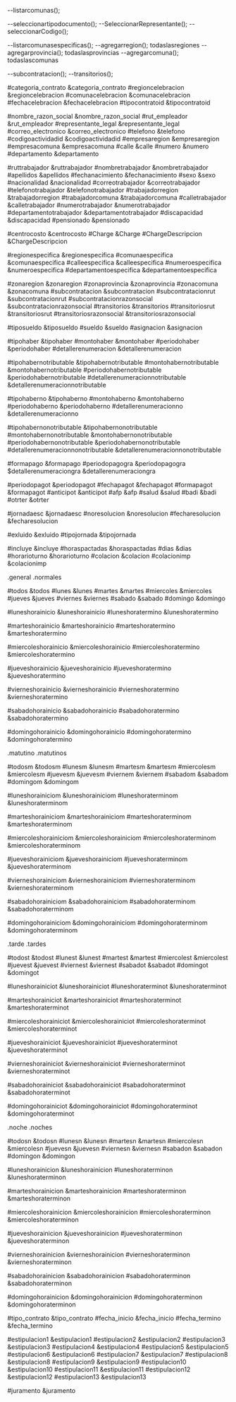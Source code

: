 <!--Function Contrato Individual contratoindividual.php-->
<!--Idenficacion de las partes-->
--listarcomunas();

<!--------Identificacion de las partes--------------->
--seleccionartipodocumento();
--SeleccionarRepresentante();
--seleccionarCodigo();

<!------------Funciones y lugares de prestacion de servicios---------------->
--listarcomunasespecificas();
--agregarregion();
todaslasregiones
--agregarprovincia();
todaslasprovincias
--agregarcomuna();
todaslascomunas

--subcontratacion();
--transitorios();


<!------------IDENFIFICAdores------------------->
<!-----------------Identificacion de las partes--------------->
<!-------Informacion de la Celebracion------>
#categoria_contrato &categoria_contrato
#regioncelebracion &regioncelebracion
#comunacelebracion &comunacelebracion
#fechacelebracion &fechacelebracion
#tipocontratoid &tipocontratoid

<!---------Antecedentes de la Empresa--------------------------->
#nombre_razon_social &nombre_razon_social
#rut_empleador &rut_empleador
#representante_legal &representante_legal
#correo_electronico &correo_electronico
#telefono &telefono
#codigoactividadid &codigoactividadid
#empresaregion &empresaregion
#empresacomuna &empresacomuna
#calle &calle
#numero &numero
#departamento &departamento

<!-----------------Antecedentes del Trabajador------------------->
#ruttrabajador &ruttrabajador
#nombretrabajador &nombretrabajador
#apellidos &apellidos
#fechanacimiento &fechanacimiento
#sexo &sexo
#nacionalidad &nacionalidad
#correotrabajador &correotrabajador
#telefonotrabajador &telefonotrabajador
#trabajadorregion &trabajadorregion
#trabajadorcomuna &trabajadorcomuna
#calletrabajador &calletrabajador
#numerotrabajador &numerotrabajador
#departamentotrabajador &departamentotrabajador
#discapacidad &discapacidad
#pensionado &pensionado


<!----------------Functiones y lugares de prestacion de los servicios------------------->
<!-------------Naturaleza de los servicios------------------------>
#centrocosto &centrocosto
#Charge &Charge
#ChargeDescripcion &ChargeDescripcion

<!---------------Direccion Especifica-------------------------->
#regionespecifica &regionespecifica
#comunaespecifica &comunaespecifica
#calleespecifica &calleespecifica
#numeroespecifica &numeroespecifica
#departamentoespecifica &departamentoespecifica

<!---------------Zona Geografica de prestacion de los servicios-------------------------->
#zonaregion &zonaregion
#zonaprovincia &zonaprovincia
#zonacomuna &zonacomuna
#subcontratacion &subcontratacion
#subcontratacionrut &subcontratacionrut
#subcontratacionrazonsocial &subcontratacionrazonsocial
#transitorios &transitorios
#transitoriosrut &transitoriosrut
#transitoriosrazonsocial &transitoriosrazonsocial




<!---------------------Remuneracion-------------------------->
#tiposueldo &tiposueldo
#sueldo &sueldo
#asignacion &asignacion
<!-----------Haberes imponibles-------------------------->
<!-----------Haberes imponibles tributables-------------------------->
#tipohaber &tipohaber
#montohaber &montohaber
#periodohaber &periodohaber
#detallerenumeracion &detallerenumeracion

<!-----------Haberes imponibles no tributables-------------------------->
#tipohabernotributable &tipohabernotributable
#montohabernotributable &montohabernotributable
#periodohabernotributable &periodohabernotributable
#detallerenumeracionnotributable &detallerenumeracionnotributable

<!-----------Haberes no imponibles tributables-------------------------->
#tipohaberno &tipohaberno
#montohaberno &montohaberno
#periodohaberno &periodohaberno
#detallerenumeracionno &detallerenumeracionno

<!-----------Haberes no imponibles no tributables-------------------------->
#tipohabernonotributable &tipohabernonotributable
#montohabernonotributable &montohabernonotributable
#periodohabernonotributable &periodohabernonotributable
#detallerenumeracionnonotributable &detallerenumeracionnonotributable

<!-----------Gratificaciones-------------------------->
#formapago &formapago
#periodopagogra &periodopagogra
$detallerenumeraciongra &detallerenumeraciongra

<!-----------Periodo y forma de pago-------------------------->
#periodopagot &periodopagot
#fechapagot &fechapagot
#formapagot &formapagot
#anticipot &anticipot
#afp &afp
#salud &salud
#badi &badi
#otrter &otrter

<!-----------------Jornada de trabajo  y otras estipulaciones-------------------------->
#jornadaesc &jornadaesc
#noresolucion &noresolucion
#fecharesolucion &fecharesolucion

#exluido &exluido
#tipojornada &tipojornada

#incluye &incluye
#horaspactadas &horaspactadas
#dias &dias
#horarioturno &horarioturno
#colacion &colacion
#colacionimp &colacionimp

<!------------------------Distribucion de la jornada-------------------------->
<!------------------------Distribucion de la jornada Normal-------------------------->
.general
.normales

#todos &todos
#lunes &lunes
#martes &martes
#miercoles &miercoles
#jueves &jueves
#viernes &viernes
#sabado &sabado
#domingo &domingo

#luneshorainicio &luneshorainicio
#luneshoratermino &luneshoratermino

#marteshorainicio &marteshorainicio
#marteshoratermino &marteshoratermino

#miercoleshorainicio &miercoleshorainicio
#miercoleshoratermino &miercoleshoratermino

#jueveshorainicio &jueveshorainicio
#jueveshoratermino &jueveshoratermino

#vierneshorainicio &vierneshorainicio
#vierneshoratermino &vierneshoratermino

#sabadohorainicio &sabadohorainicio
#sabadohoratermino &sabadohoratermino

#domingohorainicio &domingohorainicio
#domingohoratermino &domingohoratermino

<!------------------------Distribucion de la jornada Matutino-------------------------->
.matutino
.matutinos

#todosm &todosm
#lunesm &lunesm
#martesm &martesm
#miercolesm &miercolesm
#juevesm &juevesm
#viernem &viernem
#sabadom &sabadom
#domingom &domingom

#luneshorainiciom &luneshorainiciom
#luneshoraterminom &luneshoraterminom

#marteshorainiciom &marteshorainiciom
#marteshoraterminom &marteshoraterminom

#miercoleshorainiciom &miercoleshorainiciom
#miercoleshoraterminom &miercoleshoraterminom

#jueveshorainiciom &jueveshorainiciom
#jueveshoraterminom &jueveshoraterminom

#vierneshorainiciom &vierneshorainiciom
#vierneshoraterminom &vierneshoraterminom

#sabadohorainiciom &sabadohorainiciom
#sabadohoraterminom &sabadohoraterminom

#domingohorainiciom &domingohorainiciom
#domingohoraterminom &domingohoraterminom

<!------------------------Distribucion de la jornada Tarde-------------------------->
.tarde
.tardes

#todost &todost
#lunest &lunest
#martest &martest
#miercolest &miercolest
#juevest &juevest
#viernest &viernest
#sabadot &sabadot
#domingot &domingot

#luneshorainiciot &luneshorainiciot
#luneshoraterminot &luneshoraterminot

#marteshorainiciot &marteshorainiciot
#marteshoraterminot &marteshoraterminot

#miercoleshorainiciot &miercoleshorainiciot
#miercoleshoraterminot &miercoleshoraterminot

#jueveshorainiciot &jueveshorainiciot
#jueveshoraterminot &jueveshoraterminot

#vierneshorainiciot &vierneshorainiciot
#vierneshoraterminot &vierneshoraterminot

#sabadohorainiciot &sabadohorainiciot
#sabadohoraterminot &sabadohoraterminot

#domingohorainiciot &domingohorainiciot
#domingohoraterminot &domingohoraterminot

<!------------------------Distribucion de la jornada Noche-------------------------->
.noche
.noches

#todosn &todosn
#lunesn &lunesn
#martesn &martesn
#miercolesn &miercolesn
#juevesn &juevesn
#viernesn &viernesn
#sabadon &sabadon
#domingon &domingon

#luneshorainicion &luneshorainicion
#luneshoraterminon &luneshoraterminon

#marteshorainicion &marteshorainicion
#marteshoraterminon &marteshoraterminon

#miercoleshorainicion &miercoleshorainicion
#miercoleshoraterminon &miercoleshoraterminon

#jueveshorainicion &jueveshorainicion
#jueveshoraterminon &jueveshoraterminon

#vierneshorainicion &vierneshorainicion
#vierneshoraterminon &vierneshoraterminon

#sabadohorainicion &sabadohorainicion
#sabadohoraterminon &sabadohoraterminon

#domingohorainicion &domingohorainicion
#domingohoraterminon &domingohoraterminon

<!-------------------Lugar, Fecha y plazo del contrato-------------------------->
#tipo_contrato &tipo_contrato
#fecha_inicio &fecha_inicio
#fecha_termino &fecha_termino

#estipulacion1 &estipulacion1
#estipulacion2 &estipulacion2
#estipulacion3 &estipulacion3
#estipulacion4 &estipulacion4
#estipulacion5 &estipulacion5
#estipulacion6 &estipulacion6
#estipulacion7 &estipulacion7
#estipulacion8 &estipulacion8
#estipulacion9 &estipulacion9
#estipulacion10 &estipulacion10
#estipulacion11 &estipulacion11
#estipulacion12 &estipulacion12
#estipulacion13 &estipulacion13

#juramento &juramento